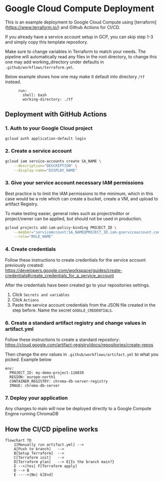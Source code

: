 # Google Cloud Compute Deployment

This is an example deployment to Google Cloud Compute using [terraform] (https://www.terraform.io/) and Github Actions for CI/CD.

If you already have a service account setup in GCP, you can skip step 1-3 and simply copy this template repository.

Make sure to change variables in Terraform to match your needs. The pipeline will automatically read any files in the root directory, to change this one may add working_directory under defaults in `.github/workflows/terraform.yml`.

Below example shows how one may make it default into directory `/tf` instead.

```defaults:
      run:
        shell: bash
        working-directory: ./tf
```

## Deployment with GitHub Actions

### 1. Auth to your Google Cloud project

```bash
gcloud auth application-default login
```

### 2. Create a service account

```bash
gcloud iam service-accounts create SA_NAME \
    --description="DESCRIPTION" \
    --display-name="DISPLAY_NAME"
```

### 3. Give your service account necessary IAM permissions

Best practice is to limit the IAM permissions to the minimum, which in this case would be a role which can create a bucket, create a VM, and upload to artifact Registry.

To make testing easier, general roles such as project/editor or project/owner can be applied, but should not be used in production.

```bash
gcloud projects add-iam-policy-binding PROJECT_ID \
    --member="serviceAccount:SA_NAME@PROJECT_ID.iam.gserviceaccount.com" \
    --role="ROLE_NAME"
```

### 4. Create credentials

Follow these instructions to create credentials for the service account previously created: https://developers.google.com/workspace/guides/create-credentials#create_credentials_for_a_service_account

After the credentials have been created go to your repositories settings.

1. Click `Secrets and variables`
2. Click `Actions`
3. Paste the service account credentials from the JSON file created in the step before. Name the secret `GOOGLE_CREDENTIALS`.

### 6. Create a standard artifact registry and change values in artifact.yml

Follow these instructions to create a standard repository: https://cloud.google.com/artifact-registry/docs/repositories/create-repos

Then change the env values in `.github/workflows/artifact.yml` to what you picked.
Example below

```
env:
  PROJECT_ID: my-demo-project-118839
  REGION: europe-north1
  CONTAINER_REGISTRY: chroma-db-server-registry
  IMAGE: chroma-db-server
```

### 7. Deploy your application

Any changes to main will now be deployed directly to a Google Compute Engine running ChromaDB

## How the CI/CD pipeline works

```mermaid
flowchart TD
    1[Manually run artifact.yml] -->
    A[Push to branch]   -->
    B[Setup Terraform]  -->
    C[Terraform init]   -->
    D[Terraform plan]   --> E{Is the branch main?}
    E -->|Yes| F[Terraform apply]
    D --> B
    E ---->|No| G[End]
```
